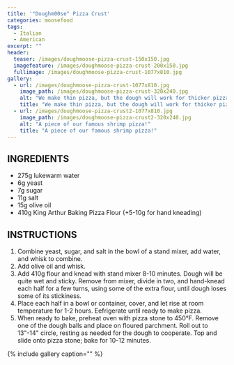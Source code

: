 ```yaml
---
title: '"Doughm00se" Pizza Crust'
categories: moosefood
tags: 
  - Italian
  - American
excerpt: ""
header:
  teaser: /images/doughmoose-pizza-crust-150x150.jpg
  imagefeature: /images/doughmoose-pizza-crust-200x150.jpg
  fullimage: /images/doughmoose-pizza-crust-1077x810.jpg
gallery:    
  - url: /images/doughmoose-pizza-crust-1077x810.jpg
    image_path: /images/doughmoose-pizza-crust-320x240.jpg
    alt: "We make thin pizza, but the dough will work for thicker pizza too."
    title: "We make thin pizza, but the dough will work for thicker pizza too."
  - url: /images/doughmoose-pizza-crust2-1077x810.jpg
    image_path: /images/doughmoose-pizza-crust2-320x240.jpg
    alt: "A piece of our famous shrimp pizza!"
    title: "A piece of our famous shrimp pizza!" 
---
```


## INGREDIENTS
* 275g lukewarm water
* 6g yeast
* 7g sugar
* 11g salt
* 15g olive oil
* 410g King Arthur Baking Pizza Flour (+5-10g for hand kneading)

## INSTRUCTIONS
1. Combine yeast, sugar, and salt in the bowl of a stand mixer, add water, and whisk to combine.
2. Add olive oil and whisk.
3. Add 410g flour and knead with stand mixer 8-10 minutes. Dough will be quite wet and sticky. Remove from mixer, divide in two, and hand-knead each half for a few turns, using some of the extra flour, until dough loses some of its stickiness. 
4. Place each half in a bowl or container, cover, and let rise at room temperature for 1-2 hours. Eefrigerate until ready to make pizza.
5. When ready to bake, preheat oven with pizza stone to 450°F. Remove one of the dough balls and place on floured parchment. Roll out to 13"-14" circle, resting as needed for the dough to cooperate. Top and slide onto pizza stone; bake for 10-12 minutes.

{% include gallery caption="" %}